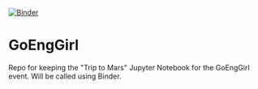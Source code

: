 [![Binder](https://mybinder.org/badge_logo.svg)](https://mybinder.org/v2/gh/LTSQueens/Trip_to_Mars/HEAD)

# GoEngGirl
Repo for keeping the "Trip to Mars" Jupyter Notebook for the GoEngGirl event. Will be called using Binder. 
